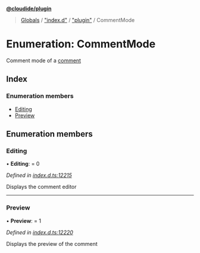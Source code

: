 **[@cloudide/plugin](../README.md)**

> [Globals](../README.md) / ["index.d"](../modules/_index_d_.md) / ["plugin"](../modules/_index_d_._plugin_.md) / CommentMode

# Enumeration: CommentMode

Comment mode of a [comment](#Comment)

## Index

### Enumeration members

* [Editing](_index_d_._plugin_.commentmode.md#editing)
* [Preview](_index_d_._plugin_.commentmode.md#preview)

## Enumeration members

### Editing

•  **Editing**:  = 0

*Defined in [index.d.ts:12215](https://github.com/shuyaqian/cloudide-plugin-api/blob/9d985be/index.d.ts#L12215)*

Displays the comment editor

___

### Preview

•  **Preview**:  = 1

*Defined in [index.d.ts:12220](https://github.com/shuyaqian/cloudide-plugin-api/blob/9d985be/index.d.ts#L12220)*

Displays the preview of the comment

